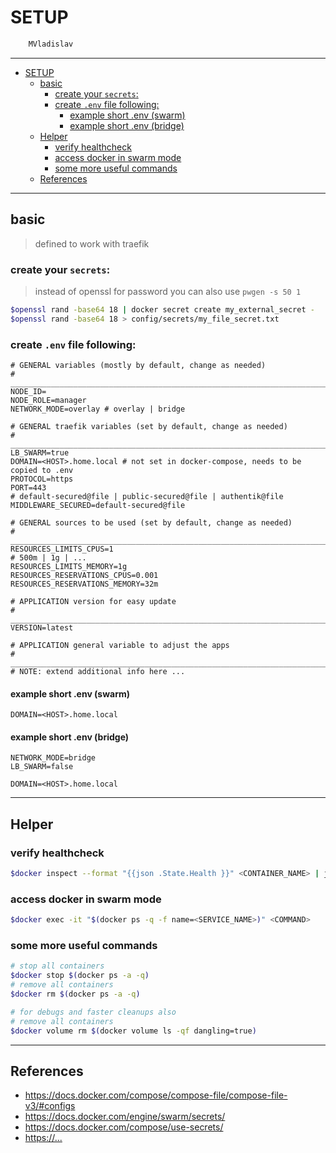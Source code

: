 # SETUP

```sh
    MVladislav
```

---

- [SETUP](#setup)
  - [basic](#basic)
    - [create your `secrets`:](#create-your-secrets)
    - [create `.env` file following:](#create-env-file-following)
      - [example short .env (swarm)](#example-short-env-swarm)
      - [example short .env (bridge)](#example-short-env-bridge)
  - [Helper](#helper)
    - [verify healthcheck](#verify-healthcheck)
    - [access docker in swarm mode](#access-docker-in-swarm-mode)
    - [some more useful commands](#some-more-useful-commands)
  - [References](#references)

---

## basic

> defined to work with traefik

### create your `secrets`:

> instead of openssl for password you can also use `pwgen -s 50 1`

```sh
$openssl rand -base64 18 | docker secret create my_external_secret -
$openssl rand -base64 18 > config/secrets/my_file_secret.txt
```

### create `.env` file following:

```env
# GENERAL variables (mostly by default, change as needed)
# ______________________________________________________________________________
NODE_ID=
NODE_ROLE=manager
NETWORK_MODE=overlay # overlay | bridge

# GENERAL traefik variables (set by default, change as needed)
# ______________________________________________________________________________
LB_SWARM=true
DOMAIN=<HOST>.home.local # not set in docker-compose, needs to be copied to .env
PROTOCOL=https
PORT=443
# default-secured@file | public-secured@file | authentik@file
MIDDLEWARE_SECURED=default-secured@file

# GENERAL sources to be used (set by default, change as needed)
# ______________________________________________________________________________
RESOURCES_LIMITS_CPUS=1
# 500m | 1g | ...
RESOURCES_LIMITS_MEMORY=1g
RESOURCES_RESERVATIONS_CPUS=0.001
RESOURCES_RESERVATIONS_MEMORY=32m

# APPLICATION version for easy update
# ______________________________________________________________________________
VERSION=latest

# APPLICATION general variable to adjust the apps
# ______________________________________________________________________________
# NOTE: extend additional info here ...
```

#### example short .env (swarm)

```env
DOMAIN=<HOST>.home.local
```

#### example short .env (bridge)

```env
NETWORK_MODE=bridge
LB_SWARM=false

DOMAIN=<HOST>.home.local
```

---

## Helper

### verify healthcheck

```sh
$docker inspect --format "{{json .State.Health }}" <CONTAINER_NAME> | jq
```

### access docker in swarm mode

```sh
$docker exec -it "$(docker ps -q -f name=<SERVICE_NAME>)" <COMMAND>
```

### some more useful commands

```sh
# stop all containers
$docker stop $(docker ps -a -q)
# remove all containers
$docker rm $(docker ps -a -q)

# for debugs and faster cleanups also
# remove all containers
$docker volume rm $(docker volume ls -qf dangling=true)
```

---

## References

- <https://docs.docker.com/compose/compose-file/compose-file-v3/#configs>
- <https://docs.docker.com/engine/swarm/secrets/>
- <https://docs.docker.com/compose/use-secrets/>
- <https://...>
